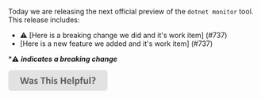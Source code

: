 Today we are releasing the next official preview of the `dotnet monitor` tool. This release includes:

- ⚠️ [Here is a breaking change we did and it's work item] (#737)
- [Here is a new feature we added and it's work item] (#737)

\*⚠️ **_indicates a breaking change_**

[<img src=/images/WasThisHelpful.png width="200"/>](https://www.research.net/r/DGDQWXH?src=releaseNotes)
